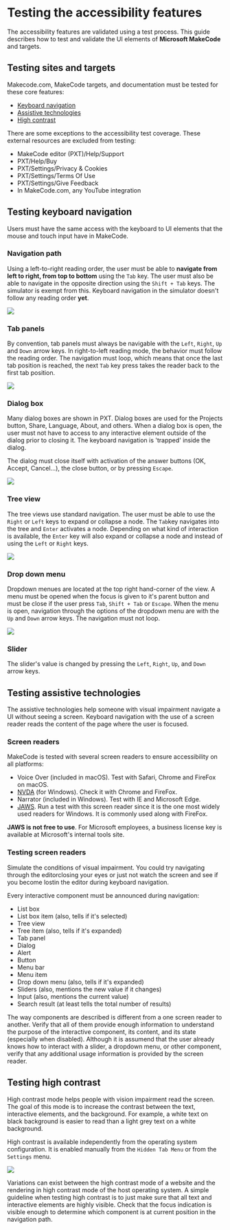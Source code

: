 # Testing the accessibility features

The accessibility features are validated using a test process. This guide describes how to test and validate the UI elements of **Microsoft MakeCode** and targets.

## Testing sites and targets

Makecode.com, MakeCode targets, and documentation must be tested for these core features:

* [Keyboard navigation](#testing-keyboard-navigation)
* [Assistive technologies](#testing-assistive-technologies)
* [High contrast](#testing-high-contrast)

There are some exceptions to the accessibility test coverage. These external resources are excluded from testing:

* MakeCode editor (PXT)/Help/Support
* PXT/Help/Buy
* PXT/Settings/Privacy & Cookies
* PXT/Settings/Terms Of Use
* PXT/Settings/Give Feedback
* In MakeCode.com, any YouTube integration

## Testing keyboard navigation

Users must have the same access with the keyboard to UI elements that the mouse and touch input have in MakeCode.

### Navigation path

Using a left-to-right reading order, the user must be able to **navigate from left to right, from top to bottom** using the ``Tab`` key. The user must also be able to navigate in the opposite direction using the ``Shift + Tab`` keys.
The simulator is exempt from this. Keyboard navigation in the simulator doesn't follow any reading order **yet**.

![](/static/images/accessibility/accessibility-keyboard-navigation.gif)

### Tab panels

By convention, tab panels must always be navigable with the ``Left``, ``Right``, ``Up`` and ``Down`` arrow keys. In right-to-left reading mode, the behavior must follow the reading order. The navigation must loop, which means that once the last tab position is reached, the next ``Tab`` key press takes the reader back to the first tab position.

![](/static/images/accessibility/accessibility-tabpanel.gif)

### Dialog box

Many dialog boxes are shown in PXT. Dialog boxes are used for the Projects button, Share, Language, About, and others. When a dialog box is open, the user must not have to access to any interactive element outside of the dialog prior to closing it. The keyboard navigation is 'trapped' inside the dialog.

The dialog must close itself with activation of the answer buttons (OK, Accept, Cancel...), the close button, or by pressing ``Escape``.

![](/static/images/accessibility/accessibility-modals.gif)

### Tree view

The tree views use standard navigation. The user must be able to use the ``Right`` or ``Left`` keys to expand or collapse a node. The ``Tab``key navigates into the tree and ``Enter`` activates a node. Depending on what kind of interaction is available, the ``Enter`` key will also expand or collapse a node and instead of using the ``Left`` or ``Right`` keys.

![](/static/images/accessibility/accessibility-treeview.gif)

### Drop down menu

Dropdown menues are located at the top right hand-corner of the view. A menu must be opened when the focus is given to it's parent button and must be close if the user press ``Tab``, ``Shift + Tab`` or ``Escape``. When the menu is open, navigation through the options of the dropdown menu are with the ``Up`` and ``Down`` arrow keys. The navigation must not loop.

![](/static/images/accessibility/accessibility-dropdown.gif)

### Slider

The slider's value is changed by pressing the ``Left``, ``Right``, ``Up``, and ``Down`` arrow keys.

## Testing assistive technologies

The assistive technologies help someone with visual impairment navigate a UI without seeing a screen. Keyboard navigation with the use of a screen reader reads the content of the page where the user is focused.

### Screen readers

MakeCode is tested with several screen readers to ensure accessibility on all platforms:

* Voice Over (included in macOS). Test with Safari, Chrome and FireFox on macOS.
* [NVDA](https://www.nvaccess.org/) (for Windows). Check it with Chrome and FireFox.
* Narrator (included in Windows). Test with IE and Microsoft Edge.
* [JAWS](http://www.freedomscientific.com/Products/Blindness/JAWS). Run a test with this screen reader since it is the one most widely used readers for Windows. It is commonly used along with FireFox.

**JAWS is not free to use**. For Microsoft employees, a business license key is available at Microsoft's internal tools site.

### Testing screen readers

Simulate the conditions of visual impairment. You could try navigating through the editorclosing your eyes or just not watch the screen and see if you become lostin the editor during keyboard navigation.

Every interactive component must be announced during navigation:

* List box
* List box item (also, tells if it's selected)
* Tree view
* Tree item (also, tells if it's expanded)
* Tab panel
* Dialog
* Alert
* Button
* Menu bar
* Menu item
* Drop down menu (also, tells if it's expanded)
* Sliders (also, mentions the new value if it changes)
* Input (also, mentions the current value)
* Search result (at least tells the total number of results)

The way components are described is different from a one screen reader to another. Verify that all of them provide enough information to understand the purpose of the interactive component, its content, and its state (especially when disabled). Although it is assumend that the user already knows how to interact with a slider, a dropdown menu, or other component, verify that any additional usage information is provided by the screen reader.

## Testing high contrast

High contrast mode helps people with vision impairment read the screen. The goal of this mode is to increase the contrast between the text, interactive elements, and the background. For example, a white text on black background is easier to read than a light grey text on a white background.

High contrast is available independently from the operating system configuration. It is enabled manually from the ``Hidden Tab Menu`` or from the ``Settings`` menu.

![](/static/images/accessibility/accessibility-highcontrast.png)

Variations can exist between the high contrast mode of a website and the rendering in high contrast mode of the host operating system. A simple guideline when testing high contrast is to just make sure that all text and interactive elements are highly visible. Check that the focus indication is visible enough to determine which component is at current position in the navigation path.